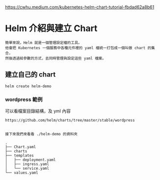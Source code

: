 https://cwhu.medium.com/kubernetes-helm-chart-tutorial-fbdad62a8b61


# Helm 介紹與建立 Chart
```
簡單來說，Helm 就是一個管理設定檔的工具。
他會把 Kubernetes 一個服務中各種元件裡的 yaml 檔統一打包成一個叫做 chart 的集合，
然後透過給參數的方式，去同時管理與設定這些 yaml 檔案。

```

## 建立自己的  chart

```
helm create helm-demo

```
### wordpress 範例
可以看檔案目錄結構，及 yml 內容
```
https://github.com/helm/charts/tree/master/stable/wordpress


接下來我們來看看 ./helm-demo 的資料夾

.
├── Chart.yaml
├── charts
├── templates
│   ├── deployment.yaml
│   ├── ingress.yaml
│   └── service.yaml
└── values.yaml

```

